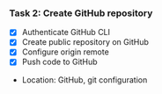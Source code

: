 ### Task 2: Create GitHub repository
- [x] Authenticate GitHub CLI
- [x] Create public repository on GitHub
- [x] Configure origin remote
- [x] Push code to GitHub
- Location: GitHub, git configuration